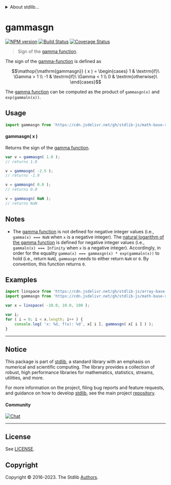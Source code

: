 <!--

@license Apache-2.0

Copyright (c) 2022 The Stdlib Authors.

Licensed under the Apache License, Version 2.0 (the "License");
you may not use this file except in compliance with the License.
You may obtain a copy of the License at

   http://www.apache.org/licenses/LICENSE-2.0

Unless required by applicable law or agreed to in writing, software
distributed under the License is distributed on an "AS IS" BASIS,
WITHOUT WARRANTIES OR CONDITIONS OF ANY KIND, either express or implied.
See the License for the specific language governing permissions and
limitations under the License.

-->


<details>
  <summary>
    About stdlib...
  </summary>
  <p>We believe in a future in which the web is a preferred environment for numerical computation. To help realize this future, we've built stdlib. stdlib is a standard library, with an emphasis on numerical and scientific computation, written in JavaScript (and C) for execution in browsers and in Node.js.</p>
  <p>The library is fully decomposable, being architected in such a way that you can swap out and mix and match APIs and functionality to cater to your exact preferences and use cases.</p>
  <p>When you use stdlib, you can be absolutely certain that you are using the most thorough, rigorous, well-written, studied, documented, tested, measured, and high-quality code out there.</p>
  <p>To join us in bringing numerical computing to the web, get started by checking us out on <a href="https://github.com/stdlib-js/stdlib">GitHub</a>, and please consider <a href="https://opencollective.com/stdlib">financially supporting stdlib</a>. We greatly appreciate your continued support!</p>
</details>

# gammasgn

[![NPM version][npm-image]][npm-url] [![Build Status][test-image]][test-url] [![Coverage Status][coverage-image]][coverage-url] <!-- [![dependencies][dependencies-image]][dependencies-url] -->

> Sign of the [gamma function][@stdlib/math/base/special/gamma].

<section class="intro">

The sign of the [gamma-function][@stdlib/math/base/special/gamma] is defined as

<!-- <equation class="equation" label="eq:gamma_sign_function" align="center" raw="\operatorname{gammasgn} ( x ) = \begin{cases} 1 & \textrm{if}\ \Gamma > 1 \\ -1 & \textrm{if}\ \Gamma < 1 \\ 0 & \textrm{otherwise}\ \end{cases}" alt="Sign of the gamma function"> -->

```math
\mathop{\mathrm{gammasgn}} ( x ) = \begin{cases} 1 & \textrm{if}\ \Gamma > 1 \\ -1 & \textrm{if}\ \Gamma < 1 \\ 0 & \textrm{otherwise}\ \end{cases}
```

<!-- <div class="equation" align="center" data-raw-text="\operatorname{gammasgn} ( x ) = \begin{cases} 1 &amp; \textrm{if}\ \Gamma &gt; 1 \\ -1 &amp; \textrm{if}\ \Gamma &lt; 1 \\ 0 &amp; \textrm{otherwise}\ \end{cases}" data-equation="eq:gamma_sign_function">
    <img src="https://cdn.jsdelivr.net/gh/stdlib-js/stdlib@50b141156b147529227e2eb4247eda81c781dec9/lib/node_modules/@stdlib/math/base/special/gammasgn/docs/img/equation_gamma_sign_function.svg" alt="Sign of the gamma function">
    <br>
</div> -->

<!-- </equation> -->

The [gamma function][@stdlib/math/base/special/gamma] can be computed as the product of `gammasgn(x)` and `exp(gammaln(x))`.

</section>

<!-- /.intro -->



<section class="usage">

## Usage

```javascript
import gammasgn from 'https://cdn.jsdelivr.net/gh/stdlib-js/math-base-special-gammasgn@v0.1.1-deno/mod.js';
```

#### gammasgn( x )

Returns the sign of the [gamma function][@stdlib/math/base/special/gamma].

```javascript
var v = gammasgn( 1.0 );
// returns 1.0

v = gammasgn( -2.5 );
// returns -1.0

v = gammasgn( 0.0 );
// returns 0.0

v = gammasgn( NaN );
// returns NaN
```

</section>

<!-- /.usage -->

<section class="notes">

## Notes

-   The [gamma function][@stdlib/math/base/special/gamma] is not defined for negative integer values (i.e., `gamma(x) === NaN` when `x` is a negative integer). The [natural logarithm of the gamma function][@stdlib/math/base/special/gammaln] is defined for negative integer values (i.e., `gammaln(x) === Infinity` when `x` is a negative integer). Accordingly, in order for the equality `gamma(x) === gammasgn(x) * exp(gammaln(x))` to hold (i.e., return `NaN`), `gammasgn` needs to either return `NaN` or `0`. By convention, this function returns `0`.

</section>

<!-- /. notes -->

<section class="examples">

## Examples

<!-- eslint no-undef: "error" -->

```javascript
import linspace from 'https://cdn.jsdelivr.net/gh/stdlib-js/array-base-linspace@deno/mod.js';
import gammasgn from 'https://cdn.jsdelivr.net/gh/stdlib-js/math-base-special-gammasgn@v0.1.1-deno/mod.js';

var x = linspace( -10.0, 10.0, 100 );

var i;
for ( i = 0; i < x.length; i++ ) {
    console.log( 'x: %d, f(x): %d', x[ i ], gammasgn( x[ i ] ) );
}
```

</section>

<!-- /.examples -->

<!-- Section for related `stdlib` packages. Do not manually edit this section, as it is automatically populated. -->

<section class="related">

</section>

<!-- /.related -->

<!-- Section for all links. Make sure to keep an empty line after the `section` element and another before the `/section` close. -->


<section class="main-repo" >

* * *

## Notice

This package is part of [stdlib][stdlib], a standard library with an emphasis on numerical and scientific computing. The library provides a collection of robust, high performance libraries for mathematics, statistics, streams, utilities, and more.

For more information on the project, filing bug reports and feature requests, and guidance on how to develop [stdlib][stdlib], see the main project [repository][stdlib].

#### Community

[![Chat][chat-image]][chat-url]

---

## License

See [LICENSE][stdlib-license].


## Copyright

Copyright &copy; 2016-2023. The Stdlib [Authors][stdlib-authors].

</section>

<!-- /.stdlib -->

<!-- Section for all links. Make sure to keep an empty line after the `section` element and another before the `/section` close. -->

<section class="links">

[npm-image]: http://img.shields.io/npm/v/@stdlib/math-base-special-gammasgn.svg
[npm-url]: https://npmjs.org/package/@stdlib/math-base-special-gammasgn

[test-image]: https://github.com/stdlib-js/math-base-special-gammasgn/actions/workflows/test.yml/badge.svg?branch=v0.1.1
[test-url]: https://github.com/stdlib-js/math-base-special-gammasgn/actions/workflows/test.yml?query=branch:v0.1.1

[coverage-image]: https://img.shields.io/codecov/c/github/stdlib-js/math-base-special-gammasgn/main.svg
[coverage-url]: https://codecov.io/github/stdlib-js/math-base-special-gammasgn?branch=main

<!--

[dependencies-image]: https://img.shields.io/david/stdlib-js/math-base-special-gammasgn.svg
[dependencies-url]: https://david-dm.org/stdlib-js/math-base-special-gammasgn/main

-->

[chat-image]: https://img.shields.io/gitter/room/stdlib-js/stdlib.svg
[chat-url]: https://app.gitter.im/#/room/#stdlib-js_stdlib:gitter.im

[stdlib]: https://github.com/stdlib-js/stdlib

[stdlib-authors]: https://github.com/stdlib-js/stdlib/graphs/contributors

[umd]: https://github.com/umdjs/umd
[es-module]: https://developer.mozilla.org/en-US/docs/Web/JavaScript/Guide/Modules

[deno-url]: https://github.com/stdlib-js/math-base-special-gammasgn/tree/deno
[umd-url]: https://github.com/stdlib-js/math-base-special-gammasgn/tree/umd
[esm-url]: https://github.com/stdlib-js/math-base-special-gammasgn/tree/esm
[branches-url]: https://github.com/stdlib-js/math-base-special-gammasgn/blob/main/branches.md

[stdlib-license]: https://raw.githubusercontent.com/stdlib-js/math-base-special-gammasgn/main/LICENSE

[@stdlib/math/base/special/gamma]: https://github.com/stdlib-js/math-base-special-gamma/tree/deno

[@stdlib/math/base/special/gammaln]: https://github.com/stdlib-js/math-base-special-gammaln/tree/deno

<!-- <related-links> -->

<!-- </related-links> -->

</section>

<!-- /.links -->
